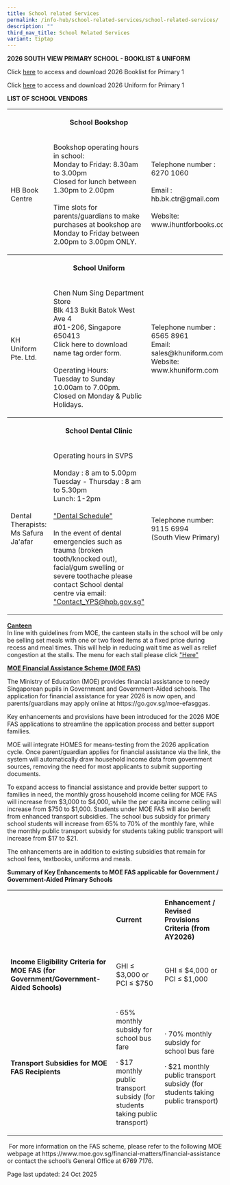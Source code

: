 ```yaml
---
title: School related Services
permalink: /info-hub/school-related-services/school-related-services/
description: ""
third_nav_title: School Related Services
variant: tiptap
---
```

<p><strong>2026 SOUTH VIEW PRIMARY SCHOOL - BOOKLIST &amp; UNIFORM</strong>
</p>
<p></p>
<p>Click <a href="https://drive.google.com/file/d/1tuahNH-UN9UnkMRhmuE5xeOcCplKbM0J/view?usp=sharing" rel="noopener" target="_blank">here</a> to
access and download 2026 Booklist for Primary 1</p>
<p>Click <a href="https://drive.google.com/file/d/13HVaULNRug1Ei_qPv_5vx-ZMQDanqdmz/view?usp=sharing" rel="noopener" target="_blank">here</a> to
access and download 2026 Uniform for Primary 1
<br>
</p>
<p><strong>LIST OF SCHOOL VENDORS<br></strong>
</p>
<table style="minWidth: 75px">
<colgroup>
<col>
<col>
<col>
</colgroup>
<tbody>
<tr>
<th rowspan="1" colspan="1">
<p></p>
</th>
<th rowspan="1" colspan="1">
<p>School Bookshop</p>
</th>
<th rowspan="1" colspan="1">
<p></p>
</th>
</tr>
<tr>
<td rowspan="1" colspan="1">
<p>HB Book Centre</p>
</td>
<td rowspan="1" colspan="1">
<p>Bookshop operating hours in school:
<br>Monday to Friday: 8.30am to 3.00pm
<br>Closed for lunch between 1.30pm to 2.00pm
<br>
<br>Time slots for parents/guardians to make purchases at bookshop are Monday
to Friday between 2.00pm to 3.00pm ONLY.</p>
</td>
<td rowspan="1" colspan="1">
<p>Telephone number : 6270 1060
<br>
<br>Email : hb.bk.ctr@gmail.com
<br>
<br>Website: www.ihuntforbooks.com
<br>
</p>
</td>
</tr>
<tr>
<th rowspan="1" colspan="1">
<p></p>
</th>
<th rowspan="1" colspan="1">
<p>School Uniform</p>
</th>
<th rowspan="1" colspan="1">
<p></p>
</th>
</tr>
<tr>
<td rowspan="1" colspan="1">
<p>KH Uniform Pte. Ltd.</p>
</td>
<td rowspan="1" colspan="1">
<p>Chen Num Sing Department Store
<br>Blk 413 Bukit Batok West Ave 4
<br>#01-206, Singapore 650413
<br>Click here to download name tag order form.
<br>
<br>Operating Hours:
<br>Tuesday to Sunday 10.00am to 7.00pm.
<br>Closed on Monday &amp; Public Holidays.</p>
</td>
<td rowspan="1" colspan="1">
<p>Telephone number : 6565 8961
<br>Email: sales@khuniform.com
<br>Website: www.khuniform.com</p>
</td>
</tr>
<tr>
<th rowspan="1" colspan="1">
<p></p>
</th>
<th rowspan="1" colspan="1">
<p>School Dental Clinic</p>
</th>
<th rowspan="1" colspan="1">
<p></p>
</th>
</tr>
<tr>
<td rowspan="1" colspan="1">
<p>Dental Therapists: Ms Safura Ja'afar</p>
</td>
<td rowspan="1" colspan="1">
<p>Operating hours in SVPS
<br>
<br>Monday : 8 am to 5.00pm
<br>Tuesday - Thursday : 8 am to 5.30pm
<br>Lunch: 1-2pm
<br>
<br><a href="https://drive.google.com/file/d/1PQxYFAvnXz2ZX56BGWW-F5Xj2rQ8IuDJ/view?usp=drive_link" rel="noopener" target="_blank">"Dental Schedule"</a>
<br>
<br>In the event of dental emergencies such as trauma (broken tooth/knocked
out), facial/gum swelling or severe toothache please contact School dental
centre via email: <a href="mailto:Contact_YPS@hpb.gov.sg" rel="noopener" target="_blank">"Contact_YPS@hpb.gov.sg"</a>
<br>
</p>
</td>
<td rowspan="1" colspan="1">
<p>Telephone number:
<br>9115 6994
<br>(South View Primary)
<br>
</p>
</td>
</tr>
</tbody>
</table>
<p></p>
<p><strong><u>Canteen<br></u></strong>In line with guidelines from MOE, the
canteen stalls in the school will be only be selling set meals with one
or two fixed items at a fixed price during recess and meal times. This
will help in reducing wait time as well as relief congestion at the stalls.
The menu for each stall please click&nbsp;<a href="https://drive.google.com/file/d/1-GiVM1M8VJ-4ZBRn8q45gjhqjHzPBS8h/view?usp=sharing" rel="noopener" target="_blank">"Here"</a>
</p>
<p><strong><u>MOE Financial Assistance Scheme (MOE FAS)</u></strong>
</p>
<p>The Ministry of Education (MOE) provides financial assistance to needy
Singaporean pupils in Government and Government-Aided schools. The application
for financial assistance for year 2026 is now open, and parents/guardians
may apply online at <a rel="noopener noreferrer nofollow" target="_blank">https://go.gov.sg/moe-efasggas</a>.</p>
<p>Key enhancements and provisions have been introduced for the 2026 MOE
FAS applications to streamline the application process and better support
families.</p>
<p>MOE will integrate HOMES for means-testing from the 2026 application cycle.
Once parent/guardian applies for financial assistance via the link, the
system will automatically&nbsp;draw&nbsp;household income data from government
sources, removing the need for most applicants to submit supporting documents.</p>
<p>To expand access to financial assistance and provide better support to
families in need, the monthly gross household income ceiling for MOE FAS
will increase from $3,000 to $4,000, while the per capita income ceiling
will increase from $750 to $1,000. Students under MOE FAS will also benefit
from enhanced transport subsidies. The school bus subsidy for primary school
students will increase from 65% to 70% of the monthly fare, while the monthly
public transport subsidy for students taking public transport will increase
from $17 to $21.</p>
<p>The enhancements are in addition to existing subsidies that remain for
school fees, textbooks, uniforms and meals.</p>
<p><strong>Summary of Key Enhancements to MOE FAS applicable for Government / Government-Aided Primary Schools</strong>
</p>
<table style="minWidth: 75px">
<colgroup>
<col>
<col>
<col>
</colgroup>
<tbody>
<tr>
<td rowspan="1" colspan="1">
<p><strong>&nbsp;</strong>
</p>
</td>
<td rowspan="1" colspan="1">
<p><strong>Current</strong>
</p>
</td>
<td rowspan="1" colspan="1">
<p><strong>Enhancement / Revised Provisions Criteria (from AY2026)</strong>
</p>
</td>
</tr>
<tr>
<td rowspan="1" colspan="1">
<p><strong>Income Eligibility Criteria for MOE FAS (for Government/Government-Aided Schools)</strong>
</p>
</td>
<td rowspan="1" colspan="1">
<p>GHI&nbsp;≤ $3,000 or PCI&nbsp;≤ $750</p>
</td>
<td rowspan="1" colspan="1">
<p>GHI ≤ $4,000 or PCI ≤ $1,000</p>
</td>
</tr>
<tr>
<td rowspan="1" colspan="1">
<p><strong>Transport Subsidies for MOE FAS Recipients</strong>
</p>
</td>
<td rowspan="1" colspan="1">
<p>· 65% monthly subsidy for school bus fare</p>
<p>· $17 monthly public transport subsidy (for students taking public transport)</p>
</td>
<td rowspan="1" colspan="1">
<p>· 70% monthly subsidy for school bus fare</p>
<p>· $21 monthly public transport subsidy (for students taking public transport)</p>
</td>
</tr>
</tbody>
</table>
<p>&nbsp;For more information on the FAS scheme, please refer to the following
MOE webpage at <a rel="noopener noreferrer nofollow" target="_blank">https://www.moe.gov.sg/financial-matters/financial-assistance</a> or
contact the school’s General Office at 6769 7176.</p>
<p>Page last updated: 24 Oct 2025</p>